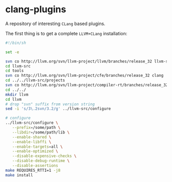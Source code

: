 clang-plugins
=============

A repository of interesting ``CLang`` based plugins.

The first thing is to get a complete ``LLVM+CLang`` installation:

```sh
#!/bin/sh

set -e

svn co http://llvm.org/svn/llvm-project/llvm/branches/release_32 llvm-src
cd llvm-src
cd tools
svn co http://llvm.org/svn/llvm-project/cfe/branches/release_32 clang
cd ../../llvm-src/projects
svn co http://llvm.org/svn/llvm-project/compiler-rt/branches/release_32 compiler-rt
cd ../../
mkdir llvm
cd llvm
# drop "svn" suffix from version string
sed -i 's/3\.2svn/3.2/g' ../llvm-src/configure

# configure
../llvm-src/configure \
   --prefix=/some/path \
   --libdir=/some/path/lib \
   --enable-shared \
   --enable-libffi \
   --enable-targets=all \
   --enable-optimized \
   --disable-expensive-checks \
   --disable-debug-runtime \
   --disable-assertions
make REQUIRES_RTTI=1 -j8
make install
```
